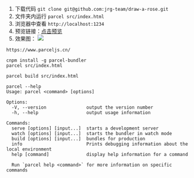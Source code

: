 1. 下载代码 `git clone git@github.com:jrg-team/draw-a-rose.git`
2. 文件夹内运行 `parcel src/index.html`
3. 浏览器中查看 `http://localhost:1234`
4. 预览链接：[点击预览](https://jrg-team.github.io/draw-a-rose/)
5. 效果图：
![](https://static.xiedaimala.com/xdml/image/2f52ffb4-4a2a-40c0-bd0d-d63d700669f8/2021-5-14-12-53-5.png)

```
https://www.parceljs.cn/

cnpm install -g parcel-bundler
parcel src/index.html

parcel build src/index.html
```

```
parcel --help
Usage: parcel <command> [options]

Options:
  -V, --version               output the version number
  -h, --help                  output usage information

Commands:
  serve [options] [input...]  starts a development server
  watch [options] [input...]  starts the bundler in watch mode
  build [options] [input...]  bundles for production
  info                        Prints debugging information about the local environment
  help [command]              display help information for a command

  Run `parcel help <command>` for more information on specific commands
```